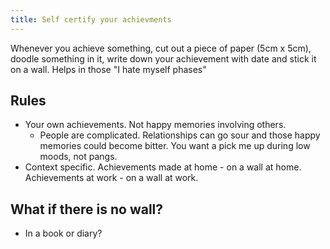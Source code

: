 ```yaml
---
title: Self certify your achievments
---
```


Whenever you achieve something, cut out a piece of paper (5cm x 5cm), doodle something in it, write down your achievement with date and stick it on a wall. Helps in those "I hate myself phases"

## Rules
- Your own achievements. Not happy memories involving others. 
  - People are complicated. Relationships can go sour and those happy memories could become bitter. You want a pick me up during low moods, not pangs.
- Context specific. Achievements made at home - on a wall at home. Achievements at work - on a wall at work.

## What if there is no wall?
- In a book or diary?